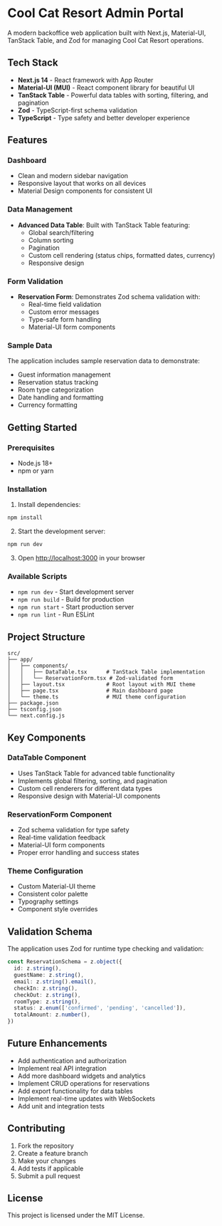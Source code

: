 # Cool Cat Resort Admin Portal

A modern backoffice web application built with Next.js, Material-UI, TanStack Table, and Zod for managing Cool Cat Resort operations.

## Tech Stack

- **Next.js 14** - React framework with App Router
- **Material-UI (MUI)** - React component library for beautiful UI
- **TanStack Table** - Powerful data tables with sorting, filtering, and pagination
- **Zod** - TypeScript-first schema validation
- **TypeScript** - Type safety and better developer experience

## Features

### Dashboard
- Clean and modern sidebar navigation
- Responsive layout that works on all devices
- Material Design components for consistent UI

### Data Management
- **Advanced Data Table**: Built with TanStack Table featuring:
  - Global search/filtering
  - Column sorting
  - Pagination
  - Custom cell rendering (status chips, formatted dates, currency)
  - Responsive design

### Form Validation
- **Reservation Form**: Demonstrates Zod schema validation with:
  - Real-time field validation
  - Custom error messages
  - Type-safe form handling
  - Material-UI form components

### Sample Data
The application includes sample reservation data to demonstrate:
- Guest information management
- Reservation status tracking
- Room type categorization
- Date handling and formatting
- Currency formatting

## Getting Started

### Prerequisites
- Node.js 18+ 
- npm or yarn

### Installation

1. Install dependencies:
```bash
npm install
```

2. Start the development server:
```bash
npm run dev
```

3. Open [http://localhost:3000](http://localhost:3000) in your browser

### Available Scripts

- `npm run dev` - Start development server
- `npm run build` - Build for production
- `npm run start` - Start production server
- `npm run lint` - Run ESLint

## Project Structure

```
src/
├── app/
│   ├── components/
│   │   ├── DataTable.tsx      # TanStack Table implementation
│   │   └── ReservationForm.tsx # Zod-validated form
│   ├── layout.tsx             # Root layout with MUI theme
│   ├── page.tsx               # Main dashboard page
│   └── theme.ts               # MUI theme configuration
├── package.json
├── tsconfig.json
└── next.config.js
```

## Key Components

### DataTable Component
- Uses TanStack Table for advanced table functionality
- Implements global filtering, sorting, and pagination
- Custom cell renderers for different data types
- Responsive design with Material-UI components

### ReservationForm Component
- Zod schema validation for type safety
- Real-time validation feedback
- Material-UI form components
- Proper error handling and success states

### Theme Configuration
- Custom Material-UI theme
- Consistent color palette
- Typography settings
- Component style overrides

## Validation Schema

The application uses Zod for runtime type checking and validation:

```typescript
const ReservationSchema = z.object({
  id: z.string(),
  guestName: z.string(),
  email: z.string().email(),
  checkIn: z.string(),
  checkOut: z.string(),
  roomType: z.string(),
  status: z.enum(['confirmed', 'pending', 'cancelled']),
  totalAmount: z.number(),
})
```

## Future Enhancements

- Add authentication and authorization
- Implement real API integration
- Add more dashboard widgets and analytics
- Implement CRUD operations for reservations
- Add export functionality for data tables
- Implement real-time updates with WebSockets
- Add unit and integration tests

## Contributing

1. Fork the repository
2. Create a feature branch
3. Make your changes
4. Add tests if applicable
5. Submit a pull request

## License

This project is licensed under the MIT License.
